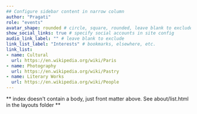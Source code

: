 ```yaml
---
## Configure sidebar content in narrow column
author: "Pragati"
role: "events"
avatar_shape: rounded # circle, square, rounded, leave blank to exclude
show_social_links: true # specify social accounts in site config
audio_link_label: "" # leave blank to exclude
link_list_label: "Interests" # bookmarks, elsewhere, etc.
link_list:
- name: Cultural
  url: https://en.wikipedia.org/wiki/Paris
- name: Photography
  url: https://en.wikipedia.org/wiki/Pastry
- name: Literary Works
  url: https://en.wikipedia.org/wiki/People
---
```


** index doesn't contain a body, just front matter above.
See about/list.html in the layouts folder **